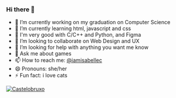 ### Hi there 👋

- 🔭 I’m currently working on my graduation on Computer Science
- 🌱 I’m currently learning html, javascript and css
- :book: I'm very good with C/C++ and Python, and Figma
- 👯 I’m looking to collaborate on Web Design and UX
- 🤔 I’m looking for help with anything you want me know
- 💬 Ask me about games
- 📫 How to reach me: [@iamisabellec](https://instagram.com/iamisabellec)
- 😄 Pronouns: she/her
- ⚡ Fun fact: i love cats

[![Castelobruxo](https://github-readme-stats.vercel.app/api/pin/?username=isabellesscruz&repo=castelobruxo)](https://github.com/isabellesscruz/castelobruxo)
